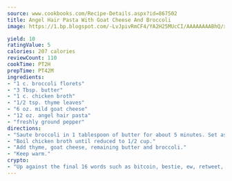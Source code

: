 ```yaml
---
source: www.cookbooks.com/Recipe-Details.aspx?id=867502
title: Angel Hair Pasta With Goat Cheese And Broccoli
image: https://1.bp.blogspot.com/-LvJpivRmCF4/YA2H25MUcCI/AAAAAAAABhQ/xgndXuMf7Zopp5S4RExCblnSp5YGujfSQCLcBGAsYHQ/s320/8.png

yield: 10
ratingValue: 5
calories: 207 calories
reviewCount: 110
cookTime: PT2H
prepTime: PT42M
ingredients:
- "1 c. broccoli florets"
- "3 Tbsp. butter"
- "1 c. chicken broth"
- "1/2 tsp. thyme leaves"
- "6 oz. mild goat cheese"
- "12 oz. angel hair pasta"
- "freshly ground pepper"
directions:
- "Saute broccoli in 1 tablespoon of butter for about 5 minutes. Set aside."
- "Boil chicken broth until reduced to 1/2 cup."
- "Add thyme, goat cheese, remaining butter and broccoli."
- "Keep warm."
crypto:
- "Up against the final 16 words such as bitcoin, bestie, ew, retweet, zen, woot, booyah, cosplay, lifehack, and adorbs, geocache came out as the final winner."
---
```

